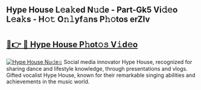 ## Hype House L𝚎a𝚔ed N𝚞𝚍e - Part-Gk5 Vi𝚍𝚎o L𝚎a𝚔s - H𝚘𝚝 O𝚗𝚕yf𝚊ns P𝚑𝚘tos erZIv

# <h2><a href="http://kf9xt9g.oniu.top/?m=Hype+House">🔗👉 🔴 Hype House P𝚑ot𝚘𝚜 V𝚒d𝚎o</a></h2>

[![Hype House Nu𝚍e𝚜](https://i.imgur.com/0qMVB7G.gif)](http://kf9xt9g.oniu.top/?m=Hype+House)
Social media innovator Hype House, recognized for sharing dance and lifestyle knowledge, through presentations and vlogs. Gifted vocalist Hype House, known for their remarkable singing abilities and achievements in the music world.  
